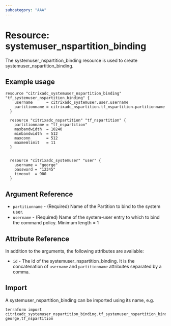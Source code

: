 ```yaml
---
subcategory: "AAA"
---
```


# Resource: systemuser_nspartition_binding

The systemuser_nspartition_binding resource is used to create systemuser_nspartition_binding.


## Example usage

```hcl
resource "citrixadc_systemuser_nspartition_binding" "tf_systemuser_nspartition_binding" {
	username      = citrixadc_systemuser.user.username
	partitionname = citrixadc_nspartition.tf_nspartition.partitionname
  }
  
  resource "citrixadc_nspartition" "tf_nspartition" {
	partitionname = "tf_nspartition"
	maxbandwidth  = 10240
	minbandwidth  = 512
	maxconn       = 512
	maxmemlimit   = 11
  }
  
  
  resource "citrixadc_systemuser" "user" {
	username = "george"
	password = "12345"
	timeout  = 900
  }
```


## Argument Reference

* `partitionname` - (Required) Name of the Partition to bind to the system user.
* `username` - (Required) Name of the system-user entry to which to bind the command policy. Minimum length =  1


## Attribute Reference

In addition to the arguments, the following attributes are available:

* `id` - The id of the systemuser_nspartition_binding. It is the concatenation of  `username` and `partitionname` attributes separated by a comma.


## Import

A systemuser_nspartition_binding can be imported using its name, e.g.

```shell
terraform import citrixadc_systemuser_nspartition_binding.tf_systemuser_nspartition_binding george,tf_nspartition
```
